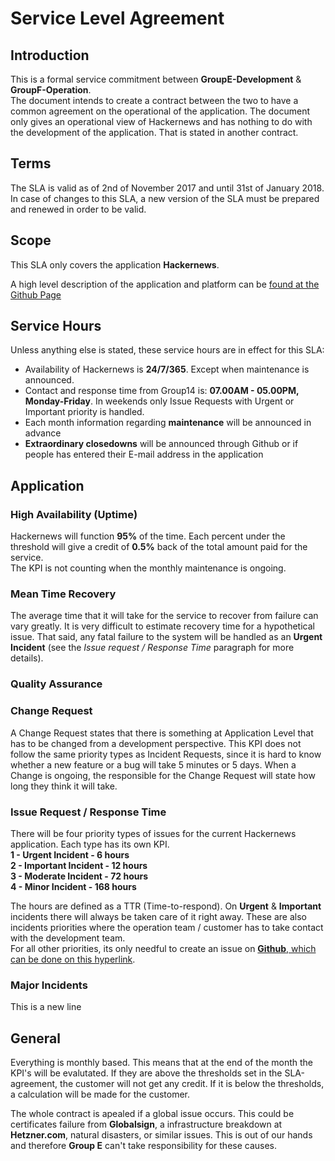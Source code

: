 # Service Level Agreement


## Introduction
This is a formal service commitment between **GroupE-Development** & **GroupF-Operation**.  
The document intends to create a contract between the two to have a common agreement on the operational of the application.   The document only gives an operational view of Hackernews and has nothing to do with the development of the application.  That is stated in another contract.  

## Terms
The SLA is valid as of 2nd of November 2017 and until 31st of January 2018.  
In case of changes to this SLA, a new version of the SLA must be prepared and renewed in order to be valid.  

## Scope
This SLA only covers the application **Hackernews**. 

A high level description of the application and platform can be [found at the Github Page](https://github.com/KIMB0/LSD_frontend/blob/master/Documents/Requirements%20Analysis%20Document.md)  

## Service Hours
Unless anything else is stated, these service hours are in effect for this SLA:  
* Availability of Hackernews is **24/7/365**. Except when maintenance is announced.
* Contact and response time from Group14 is: **07.00AM - 05.00PM, Monday-Friday**. In weekends only Issue Requests with Urgent or Important priority is handled. 
* Each month information regarding **maintenance** will be announced in advance 
* **Extraordinary closedowns** will be announced through Github or if people has entered their E-mail address in the application

## Application 

### High Availability (Uptime)  
Hackernews will function **95%** of the time. 
Each percent under the threshold will give a credit of **0.5%** back of the total amount paid for the service.  
The KPI is not counting when the monthly maintenance is ongoing.

### Mean Time Recovery
The average time that it will take for the service to recover from failure can vary greatly. It is very difficult to estimate recovery time for a hypothetical issue. That said, any fatal failure to the system will be handled as an **Urgent Incident** (see the *Issue request / Response Time* paragraph for more details).

### Quality Assurance

### Change Request
A Change Request states that there is something at Application Level that has to be changed from a development perspective. This KPI does not follow the same priority types as Incident Requests, since it is hard to know whether a new feature or a bug will take 5 minutes or 5 days. 
When a Change is ongoing, the responsible for the Change Request will state how long they think it will take. 

### Issue Request / Response Time
There will be four priority types of issues for the current Hackernews application. Each type has its own KPI.  
**1 - Urgent Incident - 6 hours  
2 - Important Incident - 12 hours  
3 - Moderate Incident - 72 hours  
4 - Minor Incident - 168 hours**  

The hours are defined as a TTR (Time-to-respond). On **Urgent** & **Important** incidents there will always be taken care of it right away. These are also incidents priorities where the operation team / customer has to take contact with the development team.  
For all other priorities, its only needful to create an issue on [**Github**, which can be done on this hyperlink](https://github.com/AlexanderFalk/hackernews_backend/issues).   

### Major Incidents
This is a new line

## General
Everything is monthly based. This means that at the end of the month the KPI's will be evalutated. If they are above the thresholds set in the SLA-agreement, the customer will not get any credit. If it is below the thresholds, a calculation will be made for the customer. 

The whole contract is apealed if a global issue occurs. This could be certificates failure from **Globalsign**, a infrastructure breakdown at **Hetzner.com**, natural disasters, or similar issues. This is out of our hands and therefore **Group E** can't take responsibility for these causes.  
